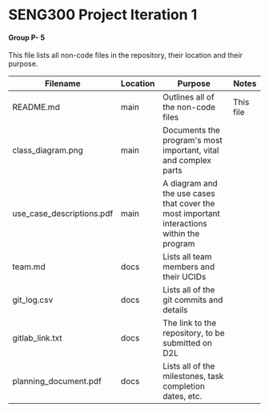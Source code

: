 # SENG300 Project Iteration 1
#### Group P- 5

This file lists all non-code files in the repository, their location and their purpose.

| Filename | Location | Purpose | Notes |
|-|-|-|-|
| README.md | main | Outlines all of the non-code files | This file |
| class_diagram.png | main | Documents the program's most important, vital and complex parts | |
| use_case_descriptions.pdf | main | A diagram and the use cases that cover the most important interactions within the program | |
| team.md | docs | Lists all team members and their UCIDs | |
| git_log.csv | docs | Lists all of the git commits and details | |
| gitlab_link.txt | docs | The link to the repository, to be submitted on D2L | |
| planning_document.pdf | docs | Lists all of the milestones, task completion dates, etc. | |